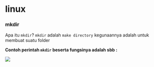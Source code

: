 # linux

### mkdir

Apa itu `mkdir`? `mkdir` adalah `make directory` kegunaannya adalah untuk membuat suatu folder

__Contoh perintah `mkdir` beserta fungsinya adalah sbb :__

![](https://github.com/zero0xy/linux/issues/1#issue-1658373819)

